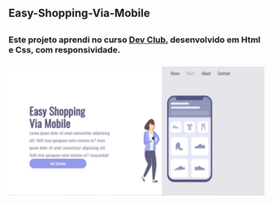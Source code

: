 <h2>Easy-Shopping-Via-Mobile<h2>
<h3>Este projeto aprendi no curso <a href="https://plataforma.devclub.com.br/">Dev Club</a>, desenvolvido em Html e Css, com responsividade.<h3>
  
  <img src="https://github.com/RuthLopesDiniz/Easy-Shopping-Via-Mobile/blob/master/Images/EASY%20pc.PNG?raw=true"/>
